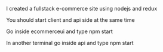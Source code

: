 I created a fullstack e-commerce site using nodejs and redux

You should start client and api side at the same time

Go inside ecommerceui and type npm start

In another terminal go inside api and type npm start
